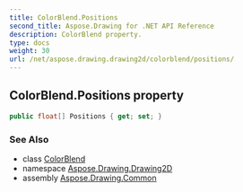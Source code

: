 ```yaml
---
title: ColorBlend.Positions
second_title: Aspose.Drawing for .NET API Reference
description: ColorBlend property. 
type: docs
weight: 30
url: /net/aspose.drawing.drawing2d/colorblend/positions/
---
```

## ColorBlend.Positions property

```csharp
public float[] Positions { get; set; }
```

### See Also

* class [ColorBlend](../)
* namespace [Aspose.Drawing.Drawing2D](../../colorblend/)
* assembly [Aspose.Drawing.Common](../../../)


